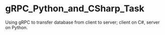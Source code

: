 # gRPC_Python_and_CSharp_Task

Using gRPC to transfer database from client to server; client on C#, server on Python.

